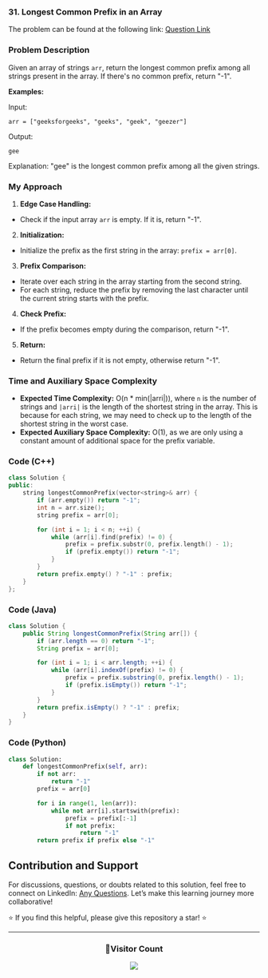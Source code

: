 ### 31. Longest Common Prefix in an Array

The problem can be found at the following link: [Question Link](https://www.geeksforgeeks.org/problems/longest-common-prefix-in-an-array5129/1)

### Problem Description

Given an array of strings `arr`, return the longest common prefix among all strings present in the array. If there's no common prefix, return "-1".

**Examples:**

Input:

```
arr = ["geeksforgeeks", "geeks", "geek", "geezer"]
```

Output:

```
gee
```

Explanation:
"gee" is the longest common prefix among all the given strings.

### My Approach

1. **Edge Case Handling:**

- Check if the input array `arr` is empty. If it is, return "-1".

2. **Initialization:**

- Initialize the prefix as the first string in the array: `prefix = arr[0]`.

3. **Prefix Comparison:**

- Iterate over each string in the array starting from the second string.
- For each string, reduce the prefix by removing the last character until the current string starts with the prefix.

4. **Check Prefix:**

- If the prefix becomes empty during the comparison, return "-1".

5. **Return:**

- Return the final prefix if it is not empty, otherwise return "-1".

### Time and Auxiliary Space Complexity

- **Expected Time Complexity:** O(n \* min(|arri|)), where `n` is the number of strings and `|arri|` is the length of the shortest string in the array. This is because for each string, we may need to check up to the length of the shortest string in the worst case.
- **Expected Auxiliary Space Complexity:** O(1), as we are only using a constant amount of additional space for the prefix variable.

### Code (C++)

```cpp
class Solution {
public:
    string longestCommonPrefix(vector<string>& arr) {
        if (arr.empty()) return "-1";
        int n = arr.size();
        string prefix = arr[0];

        for (int i = 1; i < n; ++i) {
            while (arr[i].find(prefix) != 0) {
                prefix = prefix.substr(0, prefix.length() - 1);
                if (prefix.empty()) return "-1";
            }
        }
        return prefix.empty() ? "-1" : prefix;
    }
};
```

### Code (Java)

```java
class Solution {
    public String longestCommonPrefix(String arr[]) {
        if (arr.length == 0) return "-1";
        String prefix = arr[0];

        for (int i = 1; i < arr.length; ++i) {
            while (arr[i].indexOf(prefix) != 0) {
                prefix = prefix.substring(0, prefix.length() - 1);
                if (prefix.isEmpty()) return "-1";
            }
        }
        return prefix.isEmpty() ? "-1" : prefix;
    }
}
```

### Code (Python)

```python
class Solution:
    def longestCommonPrefix(self, arr):
        if not arr:
            return "-1"
        prefix = arr[0]

        for i in range(1, len(arr)):
            while not arr[i].startswith(prefix):
                prefix = prefix[:-1]
                if not prefix:
                    return "-1"
        return prefix if prefix else "-1"
```

## Contribution and Support

For discussions, questions, or doubts related to this solution, feel free to connect on LinkedIn: [Any Questions](https://www.linkedin.com/in/patel-hetkumar-sandipbhai-8b110525a/). Let’s make this learning journey more collaborative!

⭐ If you find this helpful, please give this repository a star! ⭐

---

<div align="center">
  <h3><b>📍Visitor Count</b></h3>
</div>

<p align="center">
  <img src="https://profile-counter.glitch.me/Hunterdii/count.svg" />
</p>

